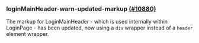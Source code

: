 ### loginMainHeader-warn-updated-markup [(#10880)](https://github.com/patternfly/patternfly-react/pull/10880)

The markup for LoginMainHeader - which is used internally within LoginPage - has been updated, now using a `div` wrapper instead of a `header` element wrapper.
